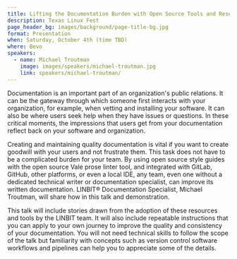 ```yaml
---
title: Lifting the Documentation Burden with Open Source Tools and Resources
description: Texas Linux Fest
page_header_bg: images/background/page-title-bg.jpg
format: Presentation
when: Saturday, October 4th (time TBD)
where: Bevo
speakers:
  - name: Michael Troutman
    image: images/speakers/michael-troutman.jpg
    link: speakers/michael-troutman/
---
```


Documentation is an important part of an organization's public relations.  It
can be the gateway through which someone first interacts with your
organization, for example, when vetting and installing your software.  It can
also be where users seek help when they have issues or questions.  In these
critical moments, the impressions that users get from your documentation
reflect back on your software and organization.

Creating and maintaining quality documentation is vital if you want to create
goodwill with your users and not frustrate them.  This task does not have to be
a complicated burden for your team.  By using open source style guides with the
open source Vale prose linter tool, and integrated with GitLab, GitHub, other
platforms, or even a local IDE, any team, even one without a dedicated
technical writer or documentation specialist, can improve its written
documentation.  LINBIT® Documentation Specialist, Michael Troutman, will share
how in this talk and demonstration.

This talk will include stories drawn from the adoption of these resources and
tools by the LINBIT team.  It will also include repeatable instructions that
you can apply to your own journey to improve the quality and consistency of
your documentation.  You will not need technical skills to follow the scope of
the talk but familiarity with concepts such as version control software
workflows and pipelines can help you to appreciate some of the details.
